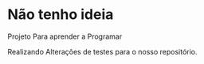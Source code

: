 # Não tenho ideia 
Projeto Para aprender a Programar

Realizando Alterações de testes para o nosso repositório.